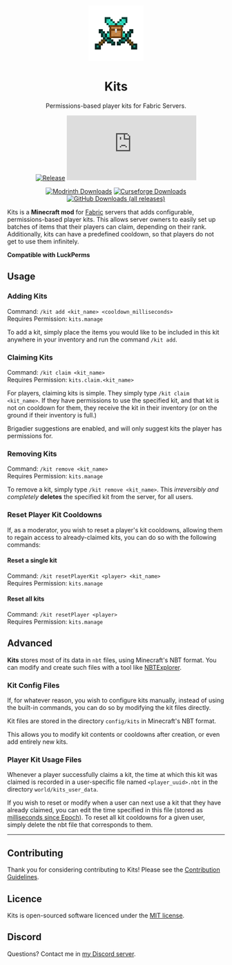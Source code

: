 <div align="center">

<img alt="Kits Icon" src="src/main/resources/assets/kits/icon.png" width="128">

# Kits

Permissions-based player kits for Fabric Servers.

[![Release](https://img.shields.io/github/v/release/John-Paul-R/kits?style=for-the-badge&include_prereleases&sort=semver)][releases]
[![Available For](https://img.shields.io/badge/dynamic/json?label=Available%20For&style=for-the-badge&color=34aa2f&query=$[:]&url=https%3A%2F%2Fwww.jpcode.dev%2Fkits%2Fsupported_mc_versions.json)][modrinth:files]


[![Modrinth Downloads](https://img.shields.io/modrinth/dt/kits?color=00AF5C&label=modrinth&style=for-the-badge&logo=modrinth)][modrinth:files]
[![Curseforge Downloads](https://img.shields.io/badge/dynamic/json?color=f16436&style=for-the-badge&label=CurseForge&query=downloadCount&url=https://www.fibermc.com/api/v1.0/ForeignMods/507127&logo=CurseForge)][curseforge:files]
[![GitHub Downloads (all releases)](https://img.shields.io/github/downloads/John-Paul-R/kits/total?style=for-the-badge&amp;label=GitHub&amp;prefix=downloads%20&amp;color=4078c0&amp;logo=github)][releases]

</div>

Kits is a **Minecraft mod** for [Fabric][fabric] servers that adds configurable,
permissions-based player kits. This allows server owners to easily set up
batches of items that their players can claim, depending on their rank.
Additionally, kits can have a predefined cooldown, so that players do not get to
use them infinitely.

**Compatible with LuckPerms**

## Usage

### Adding Kits

Command: `/kit add <kit_name> <cooldown_milliseconds>`\
Requires Permission: `kits.manage`

To add a kit, simply place the items you would like to be included in this kit
anywhere in your inventory and run the command `/kit add`.

### Claiming Kits

Command: `/kit claim <kit_name>`\
Requires Permission: `kits.claim.<kit_name>`

For players, claiming kits is simple. They simply type `/kit claim <kit_name>`.
If they have permissions to use the specified kit, and that kit is not on
cooldown for them, they receive the kit in their inventory (or on the ground if
their inventory is full.)

Brigadier suggestions are enabled, and will only suggest kits the player has
permissions for.

### Removing Kits

Command: `/kit remove <kit_name>`\
Requires Permission: `kits.manage`

To remove a kit, simply type `/kit remove <kit_name>`. This *irreversibly and
completely* **deletes** the specified kit from the server, for all users.

### Reset Player Kit Cooldowns

If, as a moderator, you wish to reset a player's kit cooldowns, allowing them to
regain access to already-claimed kits, you can do so with the following commands:

#### Reset a single kit

Command: `/kit resetPlayerKit <player> <kit_name>`\
Requires Permission: `kits.manage`

#### Reset all kits

Command: `/kit resetPlayer <player>`\
Requires Permission: `kits.manage`

## Advanced

**Kits** stores most of its data in `nbt` files, using Minecraft's NBT format.
You can modify and create such files with a tool like [NBTExplorer][nbtexp].

### Kit Config Files

If, for whatever reason, you wish to configure kits manually, instead of using
the built-in commands, you can do so by modifying the kit files directly.

Kit files are stored in the directory `config/kits` in Minecraft's NBT format.

This allows you to modify kit contents or cooldowns after creation, or even add
entirely new kits.

### Player Kit Usage Files

Whenever a player successfully claims a kit, the time at which this kit was
claimed is recorded in a user-specific file named `<player_uuid>.nbt` in the directory
`world/kits_user_data`.

If you wish to reset or modify when a user can next use a kit that they have
already claimed, you can edit the time specified in this file (stored as
[milliseconds since Epoch](https://www.epochconverter.com/)). To reset all kit
cooldowns for a given user, simply delete the nbt file that corresponds to them.

---

## Contributing

Thank you for considering contributing to Kits! Please see the
[Contribution Guidelines][contributing].

## Licence

Kits is open-sourced software licenced under the [MIT license][licence].

## Discord

Questions? Contact me in [my Discord server][discord].

[nbtexp]: https://github.com/jaquadro/NBTExplorer
[contributing]: .github/CONTRIBUTING.md
[curseforge]: https://curseforge.com/minecraft/mc-mods/kits
[curseforge:files]: https://www.curseforge.com/minecraft/mc-mods/kits/files/all
[modrinth:files]: https://modrinth.com/mod/kits/versions
[fabric]: https://fabricmc.net/
[licence]: LICENCE
[minecraft]: https://minecraft.net/
[releases]: https://github.com/John-Paul-R/kits/releases
[security]: .github/SECURITY.md
[discord]: https://discord.jpcode.dev/
